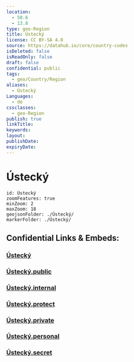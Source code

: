 ```yaml
---
location:
  - 50.6
  - 13.8
type: geo-Region
title: Ústecký
license: CC BY-SA 4.0
source: https://datahub.io/core/country-codes
isDeleted: false
isReadOnly: false
draft: false
confidential: public
tags:
  - geo/Country/Region
aliases:
  - Ústecký
Languages:
  - de
cssclasses:
  - geo-Region
publish: true
linkTitle:
keywords:
layout:
publishDate:
expiryDate:
---
```


# Ústecký

```leaflet
id: Ústecký
zoomFeatures: true 
minZoom: 2 
maxZoom: 18
geojsonFolder: ./Ústecký/
markerFolder: ./Ústecký/
```


## Confidential Links & Embeds: 

### [Ústecký](/_Standards/Earth/Continent/Europe/Europe~Central/Czech_Republic/regions~Czech_Republic/Ústecký.md) 

### [Ústecký.public](/_public/Earth/Continent/Europe/Europe~Central/Czech_Republic/regions~Czech_Republic/Ústecký.public.md) 

### [Ústecký.internal](/_internal/Earth/Continent/Europe/Europe~Central/Czech_Republic/regions~Czech_Republic/Ústecký.internal.md) 

### [Ústecký.protect](/_protect/Earth/Continent/Europe/Europe~Central/Czech_Republic/regions~Czech_Republic/Ústecký.protect.md) 

### [Ústecký.private](/_private/Earth/Continent/Europe/Europe~Central/Czech_Republic/regions~Czech_Republic/Ústecký.private.md) 

### [Ústecký.personal](/_personal/Earth/Continent/Europe/Europe~Central/Czech_Republic/regions~Czech_Republic/Ústecký.personal.md) 

### [Ústecký.secret](/_secret/Earth/Continent/Europe/Europe~Central/Czech_Republic/regions~Czech_Republic/Ústecký.secret.md)

